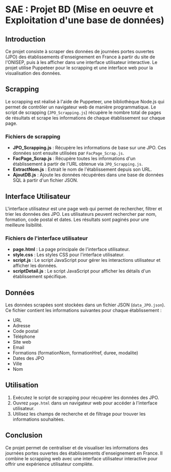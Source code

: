 # SAE : Projet BD (Mise en oeuvre et Exploitation d'une base de données)

## Introduction

Ce projet consiste à scraper des données de journées portes ouvertes (JPO) des établissements d'enseignement en France à partir du site de l'ONISEP, puis à les afficher dans une interface utilisateur interactive. Le projet utilise Puppeteer pour le scrapping et une interface web pour la visualisation des données.

## Scrapping

Le scrapping est réalisé à l'aide de Puppeteer, une bibliothèque Node.js qui permet de contrôler un navigateur web de manière programmatique. Le script de scrapping (`JPO_Scrapping.js`) récupère le nombre total de pages de résultats et scrape les informations de chaque établissement sur chaque page.

### Fichiers de scrapping

- **JPO_Scrapping.js** : Récupère les informations de base sur une JPO. Ces données sont ensuite utilisées par `FacPage_Scrap.js`.
- **FacPage_Scrap.js** : Récupère toutes les informations d'un établissement à partir de l'URL obtenue via `JPO_Scrapping.js`.
- **ExtractNom.js** : Extrait le nom de l'établissement depuis son URL.
- **AjoutDB.js** : Ajoute les données récupérées dans une base de données SQL à partir d'un fichier JSON.

## Interface Utilisateur

L'interface utilisateur est une page web qui permet de rechercher, filtrer et trier les données des JPO. Les utilisateurs peuvent rechercher par nom, formation, code postal et dates. Les résultats sont paginés pour une meilleure lisibilité.

### Fichiers de l'interface utilisateur

- **page.html** : La page principale de l'interface utilisateur.
- **style.css** : Les styles CSS pour l'interface utilisateur.
- **script.js** : Le script JavaScript pour gérer les interactions utilisateur et afficher les données.
- **scriptDetail.js** : Le script JavaScript pour afficher les détails d'un établissement spécifique.

## Données

Les données scrapées sont stockées dans un fichier JSON (`data_JPO.json`). Ce fichier contient les informations suivantes pour chaque établissement :
- URL
- Adresse
- Code postal
- Téléphone
- Site web
- Email
- Formations (formationNom, formationHref, duree, modalite)
- Dates des JPO
- Ville
- Nom

## Utilisation

1. Exécutez le script de scrapping pour récupérer les données des JPO.
2. Ouvrez `page.html` dans un navigateur web pour accéder à l'interface utilisateur.
3. Utilisez les champs de recherche et de filtrage pour trouver les informations souhaitées.

## Conclusion

Ce projet permet de centraliser et de visualiser les informations des journées portes ouvertes des établissements d'enseignement en France. Il combine le scrapping web avec une interface utilisateur interactive pour offrir une expérience utilisateur complète.
